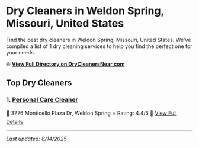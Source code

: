 # Dry Cleaners in Weldon Spring, Missouri, United States

Find the best dry cleaners in Weldon Spring, Missouri, United States. We've compiled a list of 1 dry cleaning services to help you find the perfect one for your needs.

🌐 **[View Full Directory on DryCleanersNear.com](https://drycleanersnear.com/city/US/Missouri/Weldon%20Spring)**

## Top Dry Cleaners

### 1. [Personal Care Cleaner](https://drycleanersnear.com/dryCleaner/686f1efd1cef475d4de83f96/personal-care-cleaner)
📍 3776 Monticello Plaza Dr, Weldon Spring
⭐ Rating: 4.4/5
🔗 [View Full Details](https://drycleanersnear.com/dryCleaner/686f1efd1cef475d4de83f96/personal-care-cleaner)


---

*Last updated: 8/14/2025*
